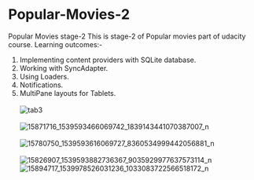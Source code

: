 # Popular-Movies-2
Popular Movies stage-2
This is stage-2 of Popular movies part of udacity course.
Learning outcomes:-
1. Implementing content providers with SQLite database.<br>
2. Working with SyncAdapter.<br>
3. Using Loaders.<br>
4. Notifications.<br>
5. MultiPane layouts for Tablets.<br><br>
![tab3](https://cloud.githubusercontent.com/assets/12881364/21588897/5e1d0c12-d111-11e6-8a7e-b7d6110b98ca.jpg)
<br><br>
![15871716_1539593466069742_1839143441070387007_n](https://cloud.githubusercontent.com/assets/12881364/21589017/1b2c08de-d113-11e6-8bc8-4e80587997b2.jpg)
<br><br>
![15780750_1539593616069727_8360534999442056881_n](https://cloud.githubusercontent.com/assets/12881364/21589024/3958e840-d113-11e6-904e-d3d4502aacd2.jpg)
<br><br>
![15826907_1539593882736367_9035929977637573114_n](https://cloud.githubusercontent.com/assets/12881364/21589033/5024681a-d113-11e6-911a-f3e7bdf9a566.jpg)
![15894717_1539978526031236_1033083722566518172_n](https://cloud.githubusercontent.com/assets/12881364/21596245/b1e9458e-d15e-11e6-866f-f73ee0ea12b0.jpg)
